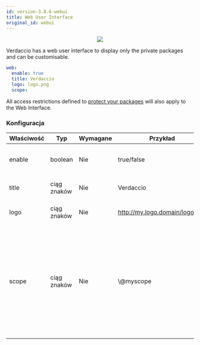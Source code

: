 ```yaml
---
id: version-3.8.6-webui
title: Web User Interface
original_id: webui
---
```


<p align="center"><img src="https://github.com/verdaccio/verdaccio/blob/master/assets/gif/verdaccio_big_30.gif?raw=true"></p>

Verdaccio has a web user interface to display only the private packages and can be customisable.

```yaml
web:
  enable: true
  title: Verdaccio
  logo: logo.png
  scope:
```

All access restrictions defined to [protect your packages](protect-your-dependencies.md) will also apply to the Web Interface.

### Konfiguracja

| Właściwość | Typ         | Wymagane | Przykład                       | Wsparcie  | Opis                                                                                                                                                 |
| ---------- | ----------- | -------- | ------------------------------ | --------- | ---------------------------------------------------------------------------------------------------------------------------------------------------- |
| enable     | boolean     | Nie      | true/false                     | wszystkie | allow to display the web interface                                                                                                                   |
| title      | ciąg znaków | Nie      | Verdaccio                      | wszystkie | HTML head title description                                                                                                                          |
| logo       | ciąg znaków | Nie      | http://my.logo.domain/logo.png | wszystkie | a URI where logo is located                                                                                                                          |
| scope      | ciąg znaków | Nie      | \\@myscope                   | wszystkie | If you're using this registry for a specific module scope, specify that scope to set it in the webui instructions header (note: escape @ with \\@) |